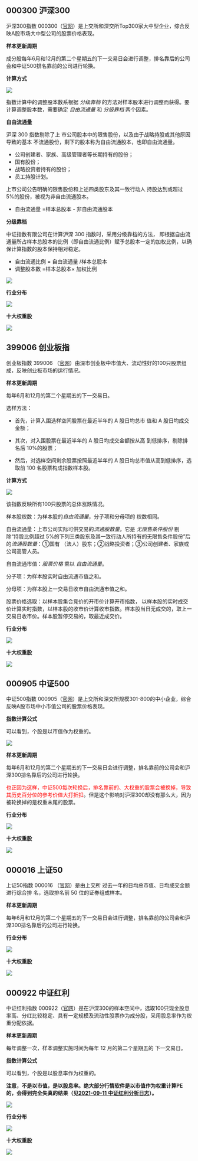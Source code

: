 ## 000300 沪深300

沪深300指数 000300（[官网](http://www.csindex.com.cn/zh-CN/indices/index-detail/000300)）是上交所和深交所Top300家大中型企业，综合反映A股市场大中型公司的股票价格表现。

**样本更新周期**

成分股每年6月和12月的第二个星期五的下一交易日会进行调整，排名靠后的公司会和中证500排名靠前的公司进行轮换。

**计算方式**

![](main-indices/300-calc.jpg)

指数计算中的调整股本数系根据 *分级靠档* 的方法对样本股本进行调整而获得。要计算调整股本数，需要确定 *自由流通量* 和 *分级靠档* 两个因素。

**自由流通量**

沪深 300 指数剔除了上 市公司股本中的限售股份，以及由于战略持股或其他原因导致的基本 不流通股份，剩下的股本称为自由流通股本，也即自由流通量。

* 公司创建者、家族、高级管理者等长期持有的股份；
* 国有股份；
* 战略投资者持有的股份；
* 员工持股计划。

上市公司公告明确的限售股份和上述四类股东及其一致行动人 持股达到或超过 5%的股份，被视为非自由流通股本。

* 自由流通量 =样本总股本 - 非自由流通股本

**分级靠档**

中证指数有限公司在计算沪深 300 指数时，采用分级靠档的方法， 即根据自由流通量所占样本总股本的比例（即自由流通比例）赋予总股本一定的加权比例，以确保计算指数的股本保持相对稳定。

* 自由流通比例 = 自由流通量 /样本总股本
* 调整股本数 =样本总股本× 加权比例

![](main-indices/300-calc-2.jpg)

**行业分布**

![](main-indices/300-prop.jpg)

**十大权重股**

![](main-indices/300-weight-stock.jpg)

## 399006 创业板指

创业板指数 399006 （[官网](http://www.cnindex.com.cn/module/index-detail.html?act_menu=1&indexCode=399006)）由深市创业板中市值大、流动性好的100只股票组成，反映创业板市场的运行情况。

**样本更新周期**

每年6月和12月的第二个星期五的下一交易日。

选样方法：

* 首先，计算入围选样空间股票在最近半年的 A 股日均总市 值和 A 股日均成交金额； 

* 其次，对入围股票在最近半年的 A 股日均成交金额按从高 到低排序，剔除排名后 10%的股票； 

* 然后，对选样空间剩余股票按照最近半年的 A 股日均总市值从高到低排序，选取前 100 名股票构成指数样本股。

**计算方式**

![](main-indices/399006-calc.jpg)

该指数反映所有100只股票的总体涨跌情况。

样本股权数：为样本股的*自由流通量*，分子项和分母项的 权数相同。

自由流通量：上市公司实际可供交易的*流通股数量*，它是 *无限售条件股份* 剔除“持股比例超过 5%的下列三类股东及其一致行动人所持有的无限售条件股份”后的*流通股数量*：①国有 （法人）股东；②战略投资者；③公司创建者、家族或公司高管人员。

自由流通市值：*股票价格* 乘以 *自由流通量*。

分子项：为样本股实时自由流通市值之和。

分母项：为样本股上一交易日收市自由流通市值之和。

股票价格选取：以样本股集合竞价的开市价计算开市指数， 以样本股的实时成交价计算实时指数，以样本股的收市价计算收市指数。样本股当日无成交的，取上一交易日收市价。样本股暂停交易的，取最近成交价。

**行业分布**

![](main-indices/399006-prop.jpg)

**十大权重股**

![](main-indices/399006-weight-stock.jpg)

## 000905 中证500

中证500指数 000905（[官网](http://www.csindex.com.cn/zh-CN/indices/index-detail/000905)）是上交所和深交所规模301-800的中小企业，综合反映A股市场中小市值公司的股票价格表现。

**指数计算公式**

可以看到，个股是以市值作为权重的。

![](main-indices/500-calc.jpg)

**样本更新周期**

每年6月和12月的第二个星期五的下一交易日会进行调整，排名靠前的公司会和沪深300排名靠后的公司进行轮换。

<font color="red">也正因为这样，中证500每次轮换后，排名靠前的、大权重的股票会被换掉，导致其历史百分位的参考价值大打折扣</font>。但是这个影响对沪深300却没有那么大，因为被轮换掉的是权重末尾的股票。

**行业分布**

![](main-indices/500-prop.jpg)

**十大权重股**

![](main-indices/500-weight-stock.jpg)

## 000016 上证50

上证50指数 000016 （[官网](http://www.csindex.com.cn/zh-CN/indices/index-detail/000016)）是由上交所 过去一年的日均总市值、日均成交金额进行综合排 名，选取排名前 50 位的证券组成样本。

**样本更新周期**

每年6月和12月的第二个星期五的下一交易日会进行调整，排名靠前的公司会和沪深300排名靠后的公司进行轮换。

**行业分布**

![](main-indices/000016-prop.jpg)

**十大权重股**

![](main-indices/000016-weight-stock.jpg)

## 000922 中证红利

中证红利指数 000922（[官网](http://www.csindex.com.cn/zh-CN/indices/index-detail/000922)）是在沪深300的样本空间中，选取100只现金股息率高、分红比较稳定、具有一定规模及流动性股票作为成分股，采用股息率作为权重分配依据。

**样本更新周期**

每年调整一次，样本调整实施时间为每年 12 月的第二个星期五的 下一交易日。

**指数计算公式**

可以看到，个股是以股息率作为权重的。

**注意，不是以市值，是以股息率。绝大部分行情软件是以市值作为权重计算PE的，会得到完全失真的结果（见[2021-09-11 中证红利分析日志](2021-09-11-000922)）。**

![](main-indices/000922-calc.jpg)



**行业分布**

![](main-indices/000922-prop.jpg)

**十大权重股**

![](main-indices/000922-weight-stock.jpg)
